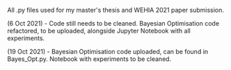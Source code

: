 All .py files used for my master's thesis and WEHIA 2021 paper submission. 

(6 Oct 2021) - Code still needs to be cleaned. Bayesian Optimisation code refactored, to be uploaded, alongside Jupyter Notebook with all experiments. 

(19 Oct 2021) - Bayesian Optimisation code uploaded, can be found in Bayes_Opt.py. Notebook with experiments to be cleaned. 
